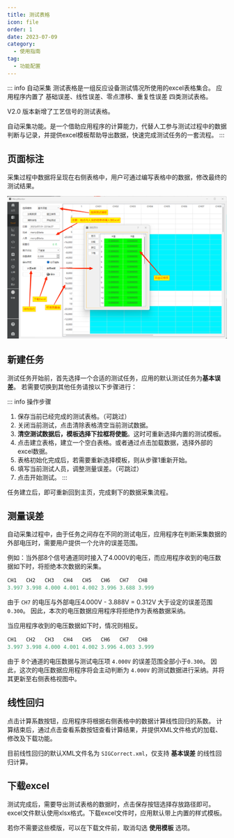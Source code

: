 ```yaml
---
title: 测试表格
icon: file
order: 1
date: 2023-07-09
category:
  - 使用指南
tag:
  - 功能配置
---
```


::: info 自动采集
测试表格是一组反应设备测试情况所使用的excel表格集合。
应用程序内置了 基础误差、线性误差、零点漂移、重复性误差 四类测试表格。

V2.0 版本新增了工艺信号的测试表格。

自动采集功能。是一个借助应用程序的计算能力，代替人工参与测试过程中的数据判断与记录，并提供excel模板帮助导出数据，快速完成测试任务的一套流程。
:::

## 页面标注

采集过程中数据将呈现在右侧表格中，用户可通过编写表格中的数据，修改最终的测试结果。

![](./assets/excel.png)

## 新建任务

测试任务开始前，首先选择一个合适的测试任务，应用的默认测试任务为**基本误差**。
若需要切换到其他任务请按以下步骤进行：

::: info 操作步骤
1. 保存当前已经完成的测试表格。（可跳过）
2. 关闭当前测试，点击清除表格清空当前测试数据。
3. **清空测试数据后，模板选择下拉框将使能**。这时可重新选择内置的测试模板。
4. 点击建立表格，建立一个空白表格。或者通过点击加载数据，选择外部的excel数据。
5. 表格初始化完成后，若需要重新选择模板，则从步骤1重新开始。
6. 填写当前测试人员，调整测量误差。（可跳过）
7. 点击开始测试。
:::

任务建立后，即可重新回到主页，完成剩下的数据采集流程。

## 测量误差

自动采集过程中，由于任务之间存在不同的测试电压，应用程序在判断采集数据的外部电压时，需要用户提供一个允许的误差范围。

例如：当外部8个信号通道同时接入了4.000V的电压，而应用程序收到的电压数据如下时，将拒绝本次数据的采集。

``` c
CH1   CH2   CH3   CH4   CH5   CH6   CH7   CH8
3.997 3.998 4.000 4.001 4.002 3.996 3.688 3.999
```

由于 `CH7` 的电压与外部电压4.000V - 3.888V = 0.312V 大于设定的误差范围 `0.300`。
因此，本次的电压数据应用程序将拒绝作为表格数据采纳。

当应用程序收到的电压数据如下时，情况则相反。

``` c
CH1   CH2   CH3   CH4   CH5   CH6   CH7   CH8
3.997 3.998 4.000 4.001 4.002 3.996 4.003 3.999
```

由于 8个通道的电压数据与测试电压项 `4.000V` 的误差范围全部小于`0.300`。
因此，这次的电压数据应用程序将会主动判断为 `4.000V` 的测试数据进行采纳。并将其更新至右侧表格视图中。

## 线性回归

点击计算系数按钮，应用程序将根据右侧表格中的数据计算线性回归的系数。
计算结束后，通过点击查看系数按钮查看计算结果，并提供XML文件格式的加载、修改及下载功能。

目前线性回归的默认XML文件名为 `SIGCorrect.xml`，仅支持 **基本误差** 的线性回归计算。

## 下载excel

测试完成后，需要导出测试表格的数据时，点击保存按钮选择存放路径即可。
excel文件默认使用xlsx格式。下载excel文件时，应用默认带上内置的样式模板。

若你不需要这些模版，可以在下载文件前，取消勾选 **使用模板** 选项。
